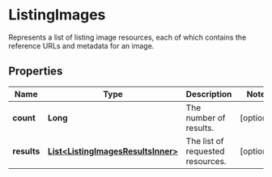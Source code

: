 

# ListingImages

Represents a list of listing image resources, each of which contains the reference URLs and metadata for an image.

## Properties

| Name | Type | Description | Notes |
|------------ | ------------- | ------------- | -------------|
|**count** | **Long** | The number of results. |  [optional] |
|**results** | [**List&lt;ListingImagesResultsInner&gt;**](ListingImagesResultsInner.md) | The list of requested resources. |  [optional] |



